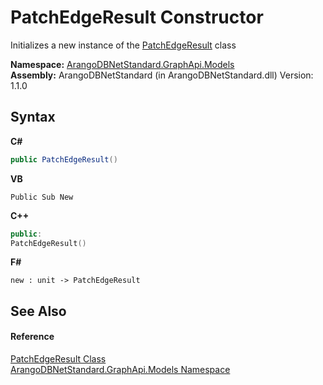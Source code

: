 # PatchEdgeResult Constructor 
 

Initializes a new instance of the <a href="3b0aeb57-155f-dbe3-7e99-ec146f14b87f">PatchEdgeResult</a> class

**Namespace:**&nbsp;<a href="6fb2338d-d8f7-f9c1-2056-1702fe9bf954">ArangoDBNetStandard.GraphApi.Models</a><br />**Assembly:**&nbsp;ArangoDBNetStandard (in ArangoDBNetStandard.dll) Version: 1.1.0

## Syntax

**C#**<br />
``` C#
public PatchEdgeResult()
```

**VB**<br />
``` VB
Public Sub New
```

**C++**<br />
``` C++
public:
PatchEdgeResult()
```

**F#**<br />
``` F#
new : unit -> PatchEdgeResult
```


## See Also


#### Reference
<a href="3b0aeb57-155f-dbe3-7e99-ec146f14b87f">PatchEdgeResult Class</a><br /><a href="6fb2338d-d8f7-f9c1-2056-1702fe9bf954">ArangoDBNetStandard.GraphApi.Models Namespace</a><br />